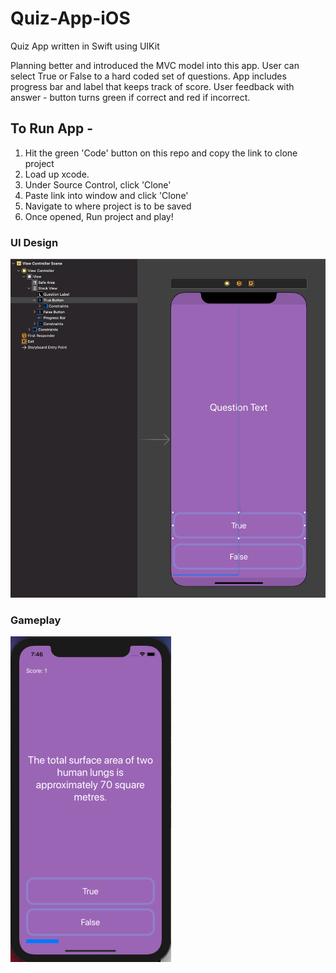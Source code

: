 # Quiz-App-iOS
Quiz App written in Swift using UIKit

Planning better and introduced the MVC model into this app. 
User can select True or False to a hard coded set of questions. App includes progress bar and label that keeps track of score. 
User feedback with answer - button turns green if correct and red if incorrect.

## To Run App - 

1. Hit the green 'Code' button on this repo and copy the link to clone project
2. Load up xcode.
3. Under Source Control, click 'Clone'
4. Paste link into window and click 'Clone'
5. Navigate to where project is to be saved
6. Once opened, Run project and play!

### UI Design
![](images/UIScreenshot.png)

### Gameplay
![](images/actualGameplay.png)

